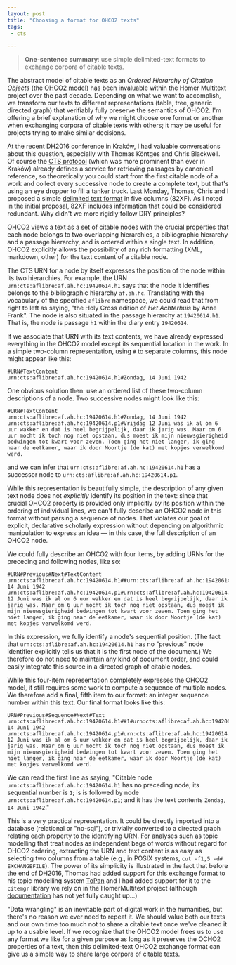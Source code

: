 ```yaml
---
layout: post
title: "Choosing a format for OHCO2 texts"
tags:
 - cts

---
```


>**One-sentence summary**: use simple delimited-text formats to exchange corpora of citable texts.

The abstract model of citable texts as an *Ordered Hierarchy of Citation Objects* (the [OHCO2 model](http://cite-architecture.github.io/ohco2/)) has been invaluable  within the Homer Multitext project over the past decade.  Depending on what we want to accomplish, we transform our texts to different representations (table, tree, generic directed graph) that verifiably fully preserve the semantics of OHCO2.  I'm offering a brief explanation of why we might choose one format or another when exchanging corpora of citable texts with others; it may be useful for projects trying to make similar decisions.


At the recent DH2016 conference in Kraków, I had valuable conversations about this question, especially with Thomas Köntges and Chris Blackwell. Of course the [CTS protocol](http://cite-architecture.github.io/cts/) (which was more prominent than ever in Kraków) already defines a service for retrieving passages by canonical reference, so theoretically you could start from the first citable node of a work and collect every successive node to create a complete text, but that's using an eye dropper to fill a tanker truck.  Last Monday, Thomas, Chris and I proposed a simple [delimited text format](http://neelsmith.github.io/2016/07/11/textformats/) in five columns (82XF).  As I noted in the initial proposal, 82XF includes information that could be considered redundant.  Why didn't we more rigidly follow DRY principles?

OHCO2 views a text as a set of citable nodes with the crucial properties that each node belongs to two overlapping hierarchies, a bibliographic hierarchy and a passage hierarchy, and is ordered within a single text.  In addition, OHCO2 explicitly allows the possibility of any rich formatting (XML, markdown, other) for the text content of a citable node.

The CTS URN for a node by itself expresses the position of the node within its two hierarchies. For example, the URN `urn:cts:aflibre:af.ah.hc:19420614.h1` says that the node it identifies belongs to the bibliographic hierarchy `af.ah.hc`.  Translating with the vocabulary of the specified `aflibre` namespace, we could read that from right to left as saying, "the Holy Cross edition of *Het Achterhuis* by Anne Frank".  The node is also situated in the passage hierarchy at `19420614.h1`. That is, the node is passage `h1` within the diary entry `19420614`.

If we associate that URN with its text contents, we have already expressed everything in the OHCO2 model except its sequential location in the work.  In a simple two-column representation, using `#` to separate columns, this node might appear like this:

    #URN#TextContent
    urn:cts:aflibre:af.ah.hc:19420614.h1#Zondag, 14 Juni 1942






One obvious solution then:  use an ordered list of these two-column descriptions of a node.  Two successive nodes might look like this:

    #URN#TextContent
    urn:cts:aflibre:af.ah.hc:19420614.h1#Zondag, 14 Juni 1942
    urn:cts:aflibre:af.ah.hc:19420614.p1#Vrijdag 12 Juni was ik al om 6 uur wakker en dat is heel begrijpelijk, daar ik jarig was. Maar om 6 uur mocht ik toch nog niet opstaan, dus moest ik mijn nieuwsgierigheid bedwingen tot kwart voor zeven. Toen ging het niet langer, ik ging naar de eetkamer, waar ik door Moortje (de kat) met kopjes verwelkomd werd.

and we can infer that `urn:cts:aflibre:af.ah.hc:19420614.h1` has a successor node to `urn:cts:aflibre:af.ah.hc:19420614.p1`.

While this representation is beautifully simple, the description of any given text node does not *explicitly* identify its position in the text: since that crucial OHCO2 property is provided only implicitly by its position within the ordering of individual lines, we can't fully describe an OHCO2 node in this format without parsing a sequence of nodes.  That violates our goal of explicit, declarative scholarly expression without depending on algorithmic manipulation to express an idea — in this case, the full description of an OHCO2 node.

We could fully describe an OHCO2 with four items, by adding URNs for the preceding and following nodes, like so:



    #URN#Previous#Next#TextContent
    urn:cts:aflibre:af.ah.hc:19420614.h1##urn:cts:aflibre:af.ah.hc:19420614.p1#Zondag, 14 Juni 1942
    urn:cts:aflibre:af.ah.hc:19420614.p1#urn:cts:aflibre:af.ah.hc:19420614.h1#urn:cts:aflibre:af.ah.hc:19420614.p2#Vrijdag 12 Juni was ik al om 6 uur wakker en dat is heel begrijpelijk, daar ik jarig was. Maar om 6 uur mocht ik toch nog niet opstaan, dus moest ik mijn nieuwsgierigheid bedwingen tot kwart voor zeven. Toen ging het niet langer, ik ging naar de eetkamer, waar ik door Moortje (de kat) met kopjes verwelkomd werd.

In this expression, we fully identify a node's sequential position. (The fact that `urn:cts:aflibre:af.ah.hc:19420614.h1` has no "previous" node identifier explicitly  tells us that it is the first node of the document.)  We therefore do not need to maintain any kind of document order, and could easily integrate this source in a directed graph of citable nodes.


While this four-item representation completely expresses the OHCO2 model, it still requires some work to compute a sequence of multiple nodes.  We therefore add a final, fifth item to our format:  an integer sequence number within this text.  Our final format looks like this:


    URN#Previous#Sequence#Next#Text
    urn:cts:aflibre:af.ah.hc:19420614.h1##1#urn:cts:aflibre:af.ah.hc:19420614.p1#Zondag, 14 Juni 1942
    urn:cts:aflibre:af.ah.hc:19420614.p1#urn:cts:aflibre:af.ah.hc:19420614.h1#2#urn:cts:aflibre:af.ah.hc:19420614.p2#Vrijdag 12 Juni was ik al om 6 uur wakker en dat is heel begrijpelijk, daar ik jarig was. Maar om 6 uur mocht ik toch nog niet opstaan, dus moest ik mijn nieuwsgierigheid bedwingen tot kwart voor zeven. Toen ging het niet langer, ik ging naar de eetkamer, waar ik door Moortje (de kat) met kopjes verwelkomd werd.


We can read the first line as saying, "Citable node `urn:cts:aflibre:af.ah.hc:19420614.h1` has no preceding node; its sequential number is `1`; is is followed by node `urn:cts:aflibre:af.ah.hc:19420614.p1`; and it has the text contents `Zondag, 14 Juni 1942`."

This is a very practical representation.  It could be directly imported into a database (relational or "no-sql"), or trivially converted to a directed graph relating each property to the identifying URN.  For analyses such as topic modelling that treat nodes  as independent bags of words without regard for OHCO2 ordering, extracting the URN and text content is as easy as selecting two columns from a table (e.g., in POSIX systems, `cut -f1,5 -d# EXCHANGEFILE`).  The power of its simplicity is illustrated in the fact that before the end of DH2016, Thomas had added support for this exchange format to his topic modelling system [ToPan](https://github.com/ThomasK81/ToPan) and I had added support for it to the `citemgr` library we rely on in the HomerMultitext project
(although [documentation](http://cite-architecture.github.io/citemgr/) has not yet fully caught up...)


"Data  wrangling" is an inevitable part of digital work in the humanities, but there's no reason we ever need to repeat it.  We should value both our texts and our own time too much not to share a citable text once we've cleaned it up to a usable level.  If we recognize that the OHCO2 model frees us to use any format we like for a given purpose as long as it preserves the OCHO2 properties of a text, then this delimited-text OHCO2 exchange format can give us a simple way to share large corpora of citable texts.
